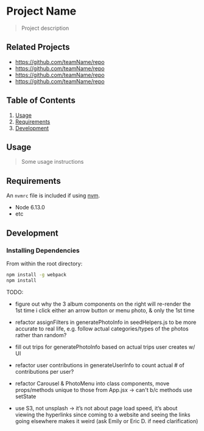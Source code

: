 # Project Name

> Project description

## Related Projects

  - https://github.com/teamName/repo
  - https://github.com/teamName/repo
  - https://github.com/teamName/repo
  - https://github.com/teamName/repo

## Table of Contents

1. [Usage](#Usage)
1. [Requirements](#requirements)
1. [Development](#development)

## Usage

> Some usage instructions

## Requirements

An `nvmrc` file is included if using [nvm](https://github.com/creationix/nvm).

- Node 6.13.0
- etc

## Development

### Installing Dependencies

From within the root directory:

```sh
npm install -g webpack
npm install
```

TODO:
- figure out why the 3 album components on the right will re-render the 1st time i click either an arrow button or menu photo, & only the 1st time


- refactor assignFilters in generatePhotoInfo in seedHelpers.js to be more accurate to real life, e.g. follow actual categories/types of the photos rather than random?
- fill out trips for generatePhotoInfo based on actual trips user creates w/ UI
- refactor user contributions in generateUserInfo to count actual # of contributions per user?
- refactor Carousel & PhotoMenu into class components, move props/methods unique to those from App.jsx -> can't b/c methods use setState

- use S3, not unsplash -> it’s not about page load speed, it’s about viewing the hyperlinks since coming to a website and seeing the links going elsewhere makes it weird (ask Emily or Eric D. if need clarification)
